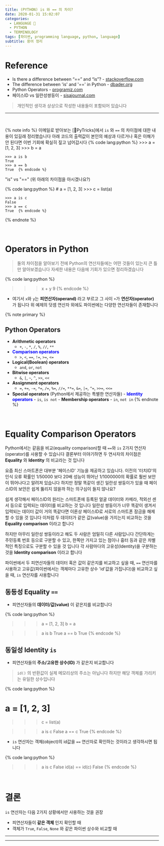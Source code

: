 ```yaml
---
title: (PYTHON) is 와 == 의 차이?
date: 2020-01-31 15:02:07
categories:
  - LANGUAGE 🚀
  - PYTHON
  - TERMINOLOGY
tags: [파이썬, programming language, python, language]
subtitle: 용어 정리
---
```


# Reference

- Is there a difference between “==” and “is”? - [stackoverflow.com](https://stackoverflow.com/questions/132988/is-there-a-difference-between-and-is)
- The difference between 'is' and '==' in Python - [dbader.org](https://dbader.org/blog/difference-between-is-and-equals-in-python)
- Python Operators - [programiz.com](https://www.programiz.com/python-programming/operators)
- 페이스ID vs 일란성쌍둥이 - [sisajournal.com](https://www.sisajournal.com/news/articleView.html?idxno=171991)

> 개인적인 생각과 상상으로 작성한 내용들이 포함되어 있습니다

---

</br>

{% note info %}
이메일로 받아보는 [🐍PyTricks]에서 `is` 와 `==` 의 차이점에 대한 내용이 있길래 정리했습니다
아래 코드의 출력값이 본인의 예상과 다르거나 혹은 이해가 안 된다면 이번 기회에 확실히 짚고 넘어갑시다
{% code lang:python %} >>> a = [1, 2, 3] >>> b = a

    >>> a is b
    True
    >>> a == b
    True  {% endcode %}

"is" vs "==" (위 아래의 차이점을 아시겠나요?)

{% code lang:python %} # a = [1, 2, 3] >>> c = list(a)

    >>> a is c
    False
    >>> a == c
    True  {% endcode %}

{% endnote %}

</br>

# Operators in Python

> 둘의 차이점을 알아보기 전에 Python의 연산자들에는 어떤 것들이 있는지 큰 틀만 알아보겠습니다
> 자세한 내용은 다음에 기회가 있으면 정리하겠습니다

{% code lang:python %}

> > > x + y
> > > 9
> > > {% endcode %}

- 여기서 `x`와 `y`는 **피연산자(operand)** 라고 부르고 그 사이 `+`가 **연산자(operator)** 가 됩니다
  위 예제의 덧셈 연산자 외에도 파이썬에는 다양한 연산자들이 존재합니다

{% note primary %}

## Python Operators

- **Arithmetic operators**
  - `+`, `-`, `*`, `/`, `%`, `//`, `**`
- <strong style="color:blue">Comparison operators</strong>
  - `>`, `<`, `==`, `!=`, `>=`, `<=`
- **Logical(Boolean) operators**
  - `and`, `or`, `not`
- **Bitwise operators**
  - `&`, `|`, `~`, `^`, `>>`, `<<`
- **Assignment operators**
  - `=`, `+=`, `-=`, `*=`, `/=`, `%=`, `//=`, `**=`, `&=`, `|=`, `^=`, `>>=`, `<<=`
- **Special operators** (Python에서 제공하는 특별한 연산자들) - <strong style="color:blue">Identity operators</strong> - `is`, `is not` - **Membership operators** - `in`, `not in`
  {% endnote %}

</br>

# Equality Comparison Operators

Python에서는 같음을 비교(equality comparison)할 때 `==`와 `is` 2가지 연산자(operator)를 사용할 수 있습니다
결론부터 이야기하면 두 연사자의 차이점은 **Equality** 와 **Identity** 의 비교라는 것 입니다

요즘 최신 스마트폰은 대부분 '페이스ID' 기능을 제공하고 있습니다.
이전의 '터치ID'의 인식 오류 확률인 1/50000 보다 20배 성능이 뛰어난 1/1000000의 확률로 훨씬 보안이 뛰어나다고 알려져 있습니다
하지만 정말 똑같이 생긴 일란성 쌍둥이가 있을 때 페이스ID의 보안은 쉽게 뚫리지 않을까 하는 의구심이 들지 않나요?

쉽게 생각해서 페이스ID의 원리는 스마트폰에 등록된 얼굴 데이터와 카메라, 적외선 센서 등으로 입력되는 데이터를 비교하는 것 입니다
일란성 쌍둥이가 너무 똑같이 생겨서 입력되는 데이터 값이 거의 똑같다면 이론상 페이스ID로 서로의 스마트폰 잠금을 해제할 수 있을 것 입니다
이처럼 두 데이터가 같은 값(value)을 가지는지 비교하는 것을 **Equality comparison** 이라고 합니다

하지만 아무리 일란성 쌍둥이라고 해도 두 사람은 엄밀히 다른 사람입니다
간단하게는 주민등록 번호 등으로 구분할 수 있고, 한쪽만 가지고 있는 점이나 흉터 등과 같은 차별적인 특징으로도 구분할 수 있을 것 입니다
각 사람마다의 고유성(Identity)을 구분하는 것을 **Identity comparison** 이라고 합니다

파이썬에서 두 피연산자들의 데이터 혹은 값이 같은지를 비교하고 싶을 때, `==` 연산자를 사용하고
고유값(파이썬에서는 객체마다 고유한 상수 'id'값을 가집니다)을 비교하고 싶을 때, `is` 연산자를 사용합니다

## 동등성 Equality `==`

- 피연산자들의 **데이터/값(value)** 이 같은지를 비교합니다

{% code lang:python %}

> > > a = [1, 2, 3]
> > > b = a

> > > a is b
> > > True
> > > a == b
> > > True {% endcode %}

## 동일성 Identity `is`

- 피연산자들의 **주소/고유한 상수(ID)** 가 같은지 비교합니다

> `id()` 의 반환값이 실제 메모리상의 주소는 아닙니다
> 하지만 해당 객체를 가리키는 유일한 상수입니다

{% code lang:python %}

# a = [1, 2, 3]

> > > c = list(a)

> > > a is c
> > > False
> > > a == c
> > > True {% endcode %}

- `is` 연산자는 객체(object)의 id값을 `==` 연산자로 확인하는 것이라고 생각하시면 됩니다

{% code lang:python %}

> > > a is c
> > > False
> > > id(a) == id(c)
> > > False {% endcode %}

</br>

# 결론

`is` 연산자는 다음 2가지 상황에서만 사용하는 것을 권장

- 피연산자들이 **같은 객체** 인지 확인할 때
- 객체가 `True`, `False`, `None` 와 같은 파이썬 상수와 비교할 때

---

---
